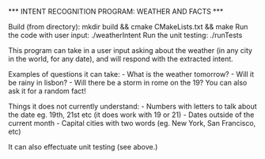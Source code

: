 *** INTENT RECOGNITION PROGRAM: WEATHER AND FACTS ***

Build (from directory): mkdir build && cmake CMakeLists.txt && make
Run the code with user input: ./weatherIntent
Run the unit testing: ./runTests



This program can take in a user input asking about the weather (in any city in the world, for any date), and will respond with the extracted intent.

Examples of questions it can take:
	- What is the weather tomorrow?
	- Will it be rainy in lisbon?
	- Will there be a storm in rome on the 19?
You can also ask it for a random fact!


Things it does not currently understand:
	- Numbers with letters to talk about the date eg. 19th, 21st etc (it does work with 19 or 21)
	- Dates outside of the current month
	- Capital cities with two words (eg. New York, San Francisco, etc)

It can also effectuate unit testing (see above.)
